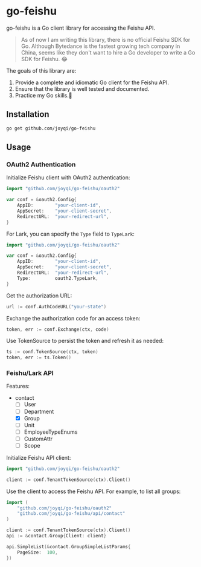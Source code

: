 # go-feishu

go-feishu is a Go client library for accessing the Feishu API. 

> As of now I am writing this library, there is no official Feishu SDK for Go.
> Although Bytedance is the fastest growing tech company in China,
> seems like they don't want to hire a Go developer to write a Go SDK for Feishu. 😂

The goals of this library are:

1. Provide a complete and idiomatic Go client for the Feishu API.
2. Ensure that the library is well tested and documented.
3. Practice my Go skills.🤖️

## Installation

```bash
go get github.com/joyqi/go-feishu
```

## Usage

### OAuth2 Authentication

Initialize Feishu client with OAuth2 authentication:

```go
import "github.com/joyqi/go-feishu/oauth2"

var conf = &oauth2.Config{
    AppID:        "your-client-id",
    AppSecret:    "your-client-secret",
    RedirectURL:  "your-redirect-url",
}
```

For Lark, you can specify the `Type` field to `TypeLark`:

```go
import "github.com/joyqi/go-feishu/oauth2"

var conf = &oauth2.Config{
    AppID:        "your-client-id",
    AppSecret:    "your-client-secret",
    RedirectURL:  "your-redirect-url",
    Type:         oauth2.TypeLark,
}
```

Get the authorization URL:

```go
url := conf.AuthCodeURL("your-state")
```

Exchange the authorization code for an access token:

```go
token, err := conf.Exchange(ctx, code)
```

Use TokenSource to persist the token and refresh it as needed:

```go
ts := conf.TokenSource(ctx, token)
token, err := ts.Token()
```

### Feishu/Lark API

Features:

- contact
  - [ ] User
  - [ ] Department
  - [x] Group
  - [ ] Unit
  - [ ] EmployeeTypeEnums
  - [ ] CustomAttr
  - [ ] Scope

Initialize Feishu API client:

```go
import "github.com/joyqi/go-feishu/oauth2"

client := conf.TenantTokenSource(ctx).Client()
```

Use the client to access the Feishu API. For example, to list all groups:

```go
import (
    "github.com/joyqi/go-feishu/oauth2"
    "github.com/joyqi/go-feishu/api/contact"
)

client := conf.TenantTokenSource(ctx).Client()
api := &contact.Group{Client: client}

api.SimpleList(&contact.GroupSimpleListParams{
    PageSize:  100,
})
```